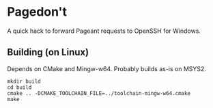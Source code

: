 Pagedon't
=========

A quick hack to forward Pageant requests to OpenSSH for Windows.

Building (on Linux)
-------------------
Depends on CMake and Mingw-w64. Probably builds as-is on MSYS2.
```
mkdir build
cd build
cmake .. -DCMAKE_TOOLCHAIN_FILE=../toolchain-mingw-w64.cmake
make
```
